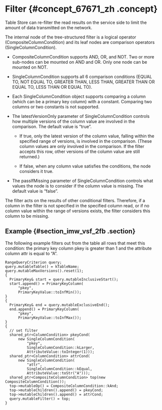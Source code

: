 # Filter {#concept_67671_zh .concept}

Table Store can re-filter the read results on the service side to limit the amount of data transmitted on the network.

The internal node of the tree-structured filter is a logical operator \(CompositeColumnCondition\) and its leaf nodes are comparison operators \(SingleColumnCondition\).

-   CompositeColumnCondition supports AND, OR, and NOT. Two or more sub-nodes can be mounted on AND and OR. Only one node can be mounted on NOT.

-   SingleColumnCondition supports all 6 comparison conditions \(EQUAL TO, NOT EQUAL TO, GREATER THAN, LESS THAN, GREATER THAN OR EQUAL TO, LESS THAN OR EQUAL TO\).

-   Each SingleColumnCondition object supports comparing a column \(which can be a primary key column\) with a constant. Comparing two columns or two constants is not supported.

-   The latestVersionOnly parameter of SingleColumnCondition controls how multiple versions of the column value are involved in the comparison. The default value is “true”.

    -   If true, only the latest version of the column value, falling within the specified range of versions, is involved in the comparison. \(These column values are only involved in the comparison. If the filter accepts this row, other versions of the column value are still returned.\)

    -   If false, when any column value satisfies the conditions, the node considers it true.

-   The passIfMissing parameter of SingleColumnCondition controls what values the node is to consider if the column value is missing. The default value is “false”.


The filter acts on the results of other conditional filters. Therefore, if a column in the filter is not specified in the specified column read, or if no column value within the range of versions exists, the filter considers this column to be missing.

## Example {#section_imw_vsf_2fb .section}

The following example filters out from the table all rows that meet this condition: the primary key column pkey is greater than 1 and the attribute column attr is equal to “A”.

```language-cpp
RangeQueryCriterion query;
query.mutableTable() = kTableName;
query.mutableMaxVersions().reset(1);
{
  PrimaryKey& start = query.mutableInclusiveStart();
  start.append() = PrimaryKeyColumn(
      "pkey",
      PrimaryKeyValue::toInfMin());
}
{
  PrimaryKey& end = query.mutableExclusiveEnd();
  end.append() = PrimaryKeyColumn(
      "pkey",
      PrimaryKeyValue::toInfMax());
}
{
  // set filter
  shared_ptr<ColumnCondition> pkeyCond(
      new SingleColumnCondition(
          "pkey",
          SingleColumnCondition::kLarger,
          AttributeValue::toInteger(1)));
  shared_ptr<ColumnCondition> attrCond(
      new SingleColumnCondition(
          "attr",
          SingleColumnCondition::kEqual,
          AttributeValue::toStr("A")));
  shared_ptr<CompositeColumnCondition> top(new CompositeColumnCondition());
  top->mutableOp() = CompositeColumnCondition::kAnd;
  top->mutableChildren().append() = pkeyCond;
  top->mutableChildren().append() = attrCond;
  query.mutableFilter() = top;
}

```

